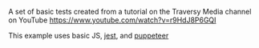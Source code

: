 A set of basic tests created from a tutorial on the Traversy Media channel on YouTube
https://www.youtube.com/watch?v=r9HdJ8P6GQI

This example uses basic JS, [jest](https://github.com/facebook/jest), and [puppeteer](https://github.com/puppeteer/puppeteer)
